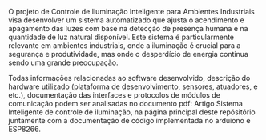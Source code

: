O projeto de Controle de Iluminação Inteligente para Ambientes Industriais visa desenvolver um sistema automatizado que ajusta o acendimento e apagamento das luzes com base na detecção de presença humana e na quantidade de luz natural disponível. Este sistema é particularmente relevante em ambientes industriais, onde a iluminação é crucial para a segurança e produtividade, mas onde o desperdício de energia continua sendo uma grande preocupação.

Todas informações relacionadas ao software desenvolvido,  descrição do hardware utilizado (plataforma de desenvolvimento, sensores, atuadores, e etc.), documentação das interfaces e protocolos de módulos de comunicação podem ser analisadas no documento pdf: Artigo Sistema Inteligente de controle de iluminação, na página principal deste repósitório juntamente com a documentação de código implementada no arduiono e ESP8266.
